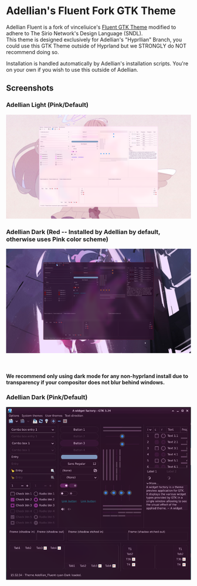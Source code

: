 # Adellian's Fluent Fork GTK Theme
Adellian Fluent is a fork of vinceliuice's [Fluent GTK Theme](https://github.com/vinceliuice/Fluent-gtk-theme) modified to adhere to The Sirio Network's Design Language (SNDL).  
This theme is designed exclusively for Adellian's "Hyprllian" Branch, you could use this GTK Theme outside of Hyprland but we STRONGLY do NOT recommend doing so.  

Installation is handled automatically by Adellian's installation scripts. You're on your own if you wish to use this outside of Adellian.

## Screenshots
### Adellian Light (Pink/Default)
![Hyprllian Light](https://github.com/Ascellayn/Adellian_Fluent/blob/master/Screenshots/HYPRLLIAN_LIGHT.png?raw=true)
### Adellian Dark (Red -- Installed by Adellian by default, otherwise uses Pink color scheme)
![Hyprllian Dark (Red)](https://github.com/Ascellayn/Adellian_Fluent/blob/master/Screenshots/HYPRLLIAN_DARK.png?raw=true)


<br>


#### We recommend only using dark mode for any non-hyprland install due to transparency if your compositor does not blur behind windows.
### Adellian Dark (Pink/Default)
![Hyprllian Light](https://github.com/Ascellayn/Adellian_Fluent/blob/master/Screenshots/XFCE_DARK.png?raw=true)